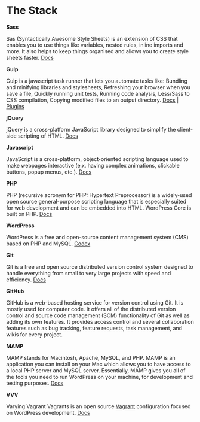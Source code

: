 # The Stack

**Sass**

Sas \(Syntactically Awesome Style Sheets\) is an extension of CSS that enables you to use things like variables, nested rules, inline imports and more. It also helps to keep things organised and allows you to create style sheets faster. [Docs](https://sass-lang.com/guide)

**Gulp**

Gulp is a javascript task runner that lets you automate tasks like: Bundling and minifying libraries and stylesheets, Refreshing your browser when you save a file, Quickly running unit tests, Running code analysis, Less/Sass to CSS compilation, Copying modified files to an output directory. [Docs](https://github.com/gulpjs/gulp/blob/v3.9.1/docs/API.md) \| [Plugins](https://gulpjs.com/plugins/)

**jQuery**

jQuery is a cross-platform JavaScript library designed to simplify the client-side scripting of HTML. [Docs](http://api.jquery.com/)

**Javascript**

JavaScript is a cross-platform, object-oriented scripting language used to make webpages interactive \(e.x. having complex animations, clickable buttons, popup menus, etc.\). [Docs](https://developer.mozilla.org/en-US/docs/Web/JavaScript/Guide/Introduction)

**PHP**

PHP \(recursive acronym for PHP: Hypertext Preprocessor\) is a widely-used open source general-purpose scripting language that is especially suited for web development and can be embedded into HTML. WordPress Core is built on PHP. [Docs](http://php.net/manual/en/intro-whatis.php)

**WordPress**

WordPress is a free and open-source content management system \(CMS\) based on PHP and MySQL. [Codex](https://codex.wordpress.org/)

**Git**

Git is a free and open source distributed version control system designed to handle everything from small to very large projects with speed and efficiency. [Docs](https://git-scm.com/doc)

**GitHub**

GitHub is a web-based hosting service for version control using Git. It is mostly used for computer code. It offers all of the distributed version control and source code management \(SCM\) functionality of Git as well as adding its own features. It provides access control and several collaboration features such as bug tracking, feature requests, task management, and wikis for every project.

**MAMP**

MAMP stands for Macintosh, Apache, MySQL, and PHP. MAMP is an application you can install on your Mac which allows you to have access to a local PHP server and MySQL server. Essentially, MAMP gives you all of the tools you need to run WordPress on your machine, for development and testing purposes. [Docs](https://www.mamp.info/en/documentation/)

**VVV**

Varying Vagrant Vagrants is an open source [Vagrant](https://www.vagrantup.com/) configuration focused on WordPress development. [Docs](https://varyingvagrantvagrants.org/docs/en-US/what-is-vvv/)

